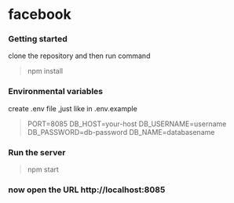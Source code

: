# facebook

### Getting started
clone the repository and then run command

> npm install 

### Environmental variables
create .env file  ,just like in .env.example

> PORT=8085
 DB_HOST=your-host
 DB_USERNAME=username
 DB_PASSWORD=db-password
 DB_NAME=databasename

###  Run the server
> npm start

### now open the URL  http://localhost:8085



